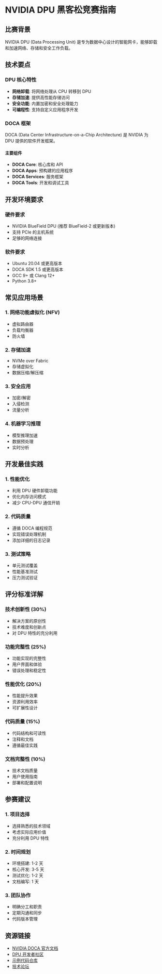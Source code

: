 # NVIDIA DPU 黑客松竞赛指南

## 比赛背景
NVIDIA DPU (Data Processing Unit) 是专为数据中心设计的智能网卡，能够卸载和加速网络、存储和安全工作负载。

## 技术要点

### DPU 核心特性
- **网络卸载**: 将网络处理从 CPU 转移到 DPU
- **存储加速**: 提供高性能存储访问
- **安全功能**: 内置加密和安全处理能力
- **可编程性**: 支持自定义应用程序开发

### DOCA 框架
DOCA (Data Center Infrastructure-on-a-Chip Architecture) 是 NVIDIA 为 DPU 提供的软件开发框架。

#### 主要组件
- **DOCA Core**: 核心库和 API
- **DOCA Apps**: 预构建的应用程序
- **DOCA Services**: 服务框架
- **DOCA Tools**: 开发和调试工具

## 开发环境要求

### 硬件要求
- NVIDIA BlueField DPU (推荐 BlueField-2 或更新版本)
- 支持 PCIe 的主机系统
- 足够的网络连接

### 软件要求
- Ubuntu 20.04 或更高版本
- DOCA SDK 1.5 或更高版本
- GCC 9+ 或 Clang 12+
- Python 3.8+

## 常见应用场景

### 1. 网络功能虚拟化 (NFV)
- 虚拟路由器
- 负载均衡器
- 防火墙

### 2. 存储加速
- NVMe over Fabric
- 存储虚拟化
- 数据压缩/解压缩

### 3. 安全应用
- 加密/解密
- 入侵检测
- 流量分析

### 4. 机器学习推理
- 模型推理加速
- 数据预处理
- 实时分析

## 开发最佳实践

### 1. 性能优化
- 利用 DPU 硬件卸载功能
- 优化内存访问模式
- 减少 CPU-DPU 通信开销

### 2. 代码质量
- 遵循 DOCA 编程规范
- 实现错误处理机制
- 添加详细的日志记录

### 3. 测试策略
- 单元测试覆盖
- 性能基准测试
- 压力测试验证

## 评分标准详解

### 技术创新性 (30%)
- 解决方案的原创性
- 技术难度和创新点
- 对 DPU 特性的充分利用

### 功能完整性 (25%)
- 功能实现的完整性
- 用户界面和体验
- 错误处理和稳定性

### 性能优化 (20%)
- 性能提升效果
- 资源利用效率
- 可扩展性设计

### 代码质量 (15%)
- 代码结构和可读性
- 注释和文档
- 遵循最佳实践

### 文档完整性 (10%)
- 技术文档质量
- 用户使用指南
- 部署和配置说明

## 参赛建议

### 1. 项目选择
- 选择熟悉的技术领域
- 考虑实际应用价值
- 充分利用 DPU 特性

### 2. 时间规划
- 环境搭建: 1-2 天
- 核心开发: 3-5 天
- 测试优化: 1-2 天
- 文档编写: 1 天

### 3. 团队协作
- 明确分工和职责
- 定期沟通和同步
- 代码版本管理

## 资源链接
- [NVIDIA DOCA 官方文档](https://docs.nvidia.com/doca/)
- [DPU 开发者社区](https://developer.nvidia.com/dpu)
- [示例代码仓库](https://github.com/NVIDIA/doca-apps)
- [技术论坛](https://forums.developer.nvidia.com/) 